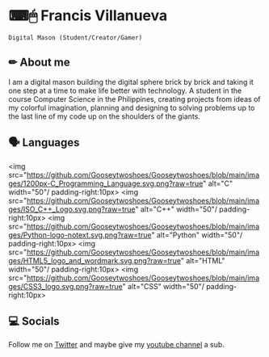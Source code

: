 # ⌨🖱 Francis Villanueva

`Digital Mason (Student/Creator/Gamer)`

## ✏ About me

I am a digital mason building the digital sphere brick by brick and taking it one step at a time to make life better with technology. A student in the course Computer Science in the Philippines, creating projects from ideas of my colorful imagination, planning and designing to solving problems up to the last line of my code up on the shoulders of the giants.

## 🗣 Languages

<img src="https://github.com/Gooseytwoshoes/Gooseytwoshoes/blob/main/images/1200px-C_Programming_Language.svg.png?raw=true" alt="C" width="50"/ padding-right:10px>             <img src="https://github.com/Gooseytwoshoes/Gooseytwoshoes/blob/main/images/ISO_C++_Logo.svg.png?raw=true" alt="C++" width="50"/ padding-right:10px>                       <img src="https://github.com/Gooseytwoshoes/Gooseytwoshoes/blob/main/images/Python-logo-notext.svg.png?raw=true" alt="Python" width="50"/ padding-right:10px>             <img src="https://github.com/Gooseytwoshoes/Gooseytwoshoes/blob/main/images/HTML5_logo_and_wordmark.svg.png?raw=true" alt="HTML" width="50"/ padding-right:10px>           <img src="https://github.com/Gooseytwoshoes/Gooseytwoshoes/blob/main/images/CSS3_logo.svg.png?raw=true" alt="CSS" width="50"/ padding-right:10px>

## 💻 Socials 

Follow me on [Twitter](https://twitter.com/goosey_two) and maybe give my [youtube channel](https://www.youtube.com/channel/UCUZ9c_25SNsxrPsxogtNspA) a sub.
